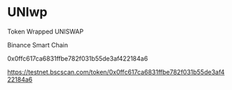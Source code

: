 # UNIwp

Token Wrapped UNISWAP 

Binance Smart Chain 






0x0ffc617ca6831ffbe782f031b55de3af422184a6

https://testnet.bscscan.com/token/0x0ffc617ca6831ffbe782f031b55de3af422184a6
